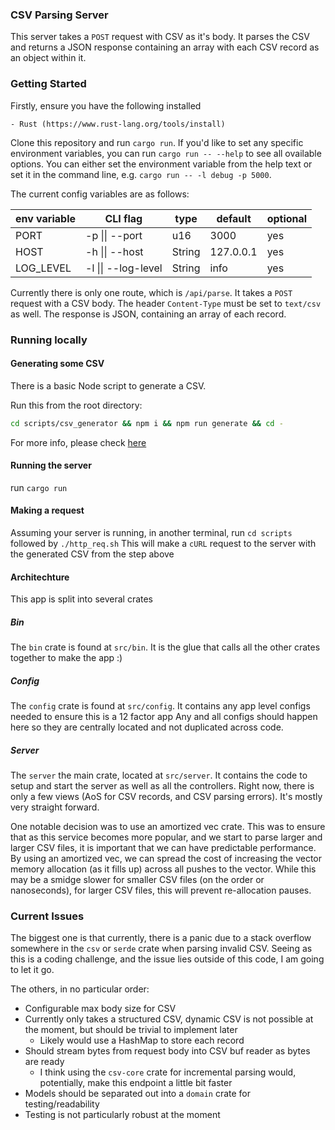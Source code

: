 ### CSV Parsing Server

This server takes a `POST` request with CSV as it's body. It parses the CSV and returns a 
JSON response containing an array with each CSV record as an object within it.

### Getting Started
Firstly, ensure you have the following installed
```
- Rust (https://www.rust-lang.org/tools/install)
```

Clone this repository and run `cargo run`. If you'd like to set any specific environment variables,
you can run `cargo run -- --help` to see all ovailable options. You can either set the environment
variable from the help text or set it in the command line, e.g. `cargo run -- -l debug -p 5000`.

The current config variables are as follows:

| env variable | CLI flag            | type   | default   | optional |
|--------------|---------------------|--------|-----------|----------|
| PORT         | -p \|\| --port      | u16    | 3000      | yes      |
| HOST         | -h \|\| --host      | String | 127.0.0.1 | yes      |
| LOG_LEVEL    | -l \|\| --log-level | String | info      | yes      |

Currently there is only one route, which is `/api/parse`. It takes a `POST` request with a CSV body.
The header `Content-Type` must be set to `text/csv` as well. The response is JSON, containing an array
of each record.

### Running locally

#### Generating some CSV
There is a basic Node script to generate a CSV.

Run this from the root directory:

```bash
cd scripts/csv_generator && npm i && npm run generate && cd -
```

For more info, please check [here](scripts/csv_generator/README.md)

#### Running the server
run `cargo run`

#### Making a request
Assuming your server is running, in another terminal, run `cd scripts` followed by `./http_req.sh`
This will make a `cURL` request to the server with the generated CSV from the step above

#### Architechture
This app is split into several crates

##### Bin
The `bin` crate is found at `src/bin`. It is the glue that calls all the other crates together to make the app :)

##### Config
The `config` crate is found at `src/config`. It contains any app level configs needed to ensure this is a 12 factor app
Any and all configs should happen here so they are centrally located and not duplicated across code.

##### Server
The `server` the main crate, located at `src/server`. It contains the code to setup and start the server as well as all the controllers. Right now,
there is only a few views (AoS for CSV records, and CSV parsing errors). It's mostly very straight forward.

One notable decision was to use an amortized vec crate. This was to ensure that as this service becomes more popular,
and we start to parse larger and larger CSV files, it is important that we can have predictable performance. By using 
an amortized vec, we can spread the cost of increasing the vector memory allocation (as it fills up) across all pushes
to the vector. While this may be a smidge slower for smaller CSV files (on the order or nanoseconds), for larger CSV files,
this will prevent re-allocation pauses.

### Current Issues
The biggest one is that currently, there is a panic due to a stack overflow somewhere in the `csv` or `serde` crate
when parsing invalid CSV. Seeing as this is a coding challenge, and the issue lies outside of this code, I am going to let it go.


The others, in no particular order:

- Configurable max body size for CSV
- Currently only takes a structured CSV, dynamic CSV is not possible at the moment, but should be trivial to implement later
    - Likely would use a HashMap to store each record
- Should stream bytes from request body into CSV buf reader as bytes are ready
    - I think using the `csv-core` crate for incremental parsing would, potentially, make this endpoint a little bit faster
- Models should be separated out into a `domain` crate for testing/readability
- Testing is not particularly robust at the moment
